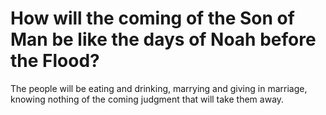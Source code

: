 # How will the coming of the Son of Man be like the days of Noah before the Flood?

The people will be eating and drinking, marrying and giving in marriage, knowing nothing of the coming judgment that will take them away.
